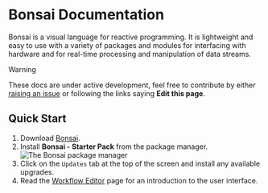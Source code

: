 # **Bonsai** Documentation

Bonsai is a visual language for reactive programming. It is lightweight and easy to use with a variety of packages and modules for interfacing with hardware and for real-time processing and manipulation of data streams.

> [!Warning]
> These docs are under active development, feel free to contribute by either [raising an issue](https://github.com/bonsai-rx/docs/issues) or following the links saying **Edit this page**.

## Quick Start

1. Download [Bonsai](xref:installation).
2. Install **Bonsai - Starter Pack** from the package manager. <br><img alt="The Bonsai package manager" src="~/images/packagemanager.png" style="max-height:400px;object-fit:contain" />
3. Click on the `Updates` tab at the top of the screen and install any available upgrades.
4. Read the [Workflow Editor](xref:editor) page for an introduction to the user interface.
